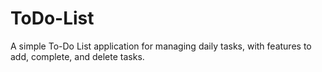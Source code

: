# ToDo-List
A simple To-Do List application for managing daily tasks, with features to add, complete, and delete tasks.
